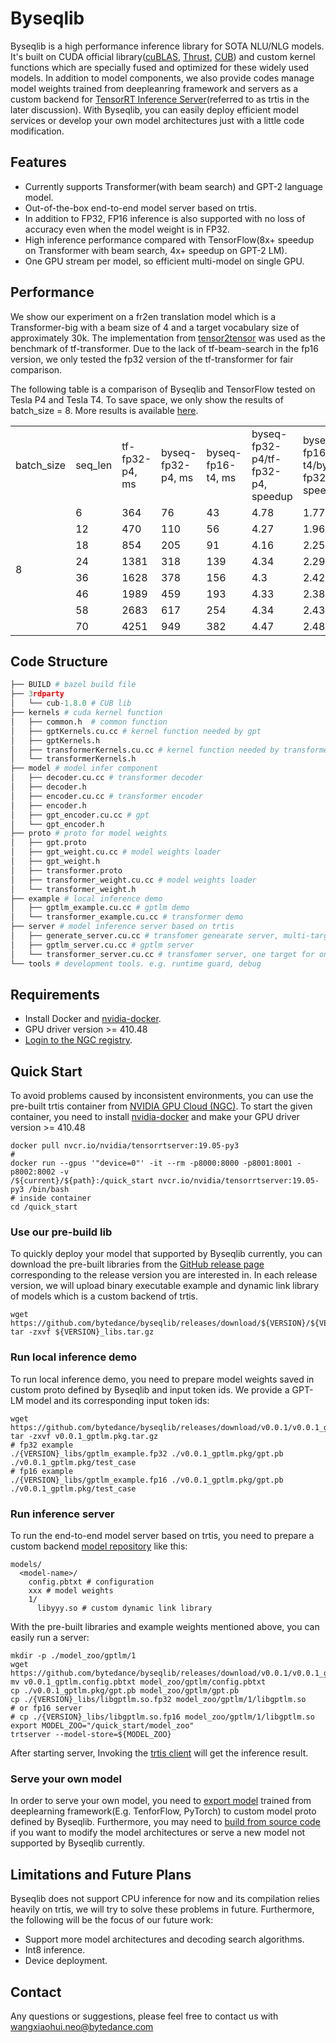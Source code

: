 # Byseqlib
Byseqlib is a high performance inference library for SOTA NLU/NLG models. It's built on
CUDA official library([cuBLAS](https://docs.nvidia.com/cuda/cublas/index.html),
[Thrust](https://docs.nvidia.com/cuda/thrust/index.html), [CUB](http://nvlabs.github.io/cub/)) and custom kernel functions which are specially fused and
optimized for these widely used models. In addition to model components, we also provide codes
manage model weights trained from deepleanring framework and servers as a custom backend for
[TensorRT Inference
Server](https://docs.nvidia.com/deeplearning/sdk/inference-server-archived/tensorrt_inference_server_120/tensorrt-inference-server-guide/docs/quickstart.html)(referred
to as trtis in the later discussion). With Byseqlib, you can easily deploy efficient model services or develop
your own model architectures just with a little code modification.


## Features
- Currently supports Transformer(with beam search) and GPT-2 language model.
- Out-of-the-box end-to-end model server based on trtis.
- In addition to FP32, FP16 inference is also supported with no loss of accuracy even when the model weight is in FP32.
- High inference performance compared with TensorFlow(8x+ speedup on Transformer with beam search,
  4x+ speedup on GPT-2 LM).
- One GPU stream per model, so efficient multi-model on single GPU.


## Performance
We show our experiment on a fr2en translation model which is a Transformer-big with
a beam size of 4 and a target vocabulary size of approximately 30k. The implementation from
[tensor2tensor](https://github.com/tensorflow/tensor2tensor/blob/master/tensor2tensor/models/transformer.py)
was used as the benchmark of tf-transformer. Due to the lack of tf-beam-search in the fp16
version, we only tested the fp32 version of the tf-transformer for fair comparison.

The following table is a comparison of Byseqlib and TensorFlow tested on Tesla P4 and Tesla T4. To
save space, we only show the results of batch_size = 8. More results is available
[here](./docs/performance.md).
<table>
   <tr>
      <td>batch_size</td>
      <td>seq_len</td>
      <td>tf-fp32-p4, ms</td>
      <td>byseq-fp32-p4, ms</td>
      <td>byseq-fp16-t4, ms</td>
      <td>byseq-fp32-p4/tf-fp32-p4, speedup</td>
      <td>byseq-fp16-t4/byseq-fp32-p4, speedup</td>
      <td>byseq-fp16-t4/tf-fp32-p4, speedup</td>
   </tr>
   <tr>
      <td rowspan="8">8</td>
      <td>6</td>
      <td>364</td>
      <td>76</td>
      <td>43</td>
      <td>4.78</td>
      <td>1.77</td>
      <td>8.47</td>
   </tr>
   <tr>
      <td>12</td>
      <td>470</td>
      <td>110</td>
      <td>56</td>
      <td>4.27</td>
      <td>1.96</td>
      <td>8.39</td>
   </tr>
   <tr>
      <td>18</td>
      <td>854</td>
      <td>205</td>
      <td>91</td>
      <td>4.16</td>
      <td>2.25</td>
      <td>9.38</td>
   </tr>
   <tr>
      <td>24</td>
      <td>1381</td>
      <td>318</td>
      <td>139</td>
      <td>4.34</td>
      <td>2.29</td>
      <td>9.94</td>
   </tr>
   <tr>
      <td>36</td>
      <td>1628</td>
      <td>378</td>
      <td>156</td>
      <td>4.3</td>
      <td>2.42</td>
      <td>10.44</td>
   </tr>
   <tr>
      <td>46</td>
      <td>1989</td>
      <td>459</td>
      <td>193</td>
      <td>4.33</td>
      <td>2.38</td>
      <td>10.31</td>
   </tr>
   <tr>
      <td>58</td>
      <td>2683</td>
      <td>617</td>
      <td>254</td>
      <td>4.34</td>
      <td>2.43</td>
      <td>10.56</td>
   </tr>
   <tr>
      <td>70</td>
      <td>4251</td>
      <td>949</td>
      <td>382</td>
      <td>4.47</td>
      <td>2.48</td>
      <td>11.13</td>
   </tr>
</table>

## Code Structure
```python
├── BUILD # bazel build file
├── 3rdparty
│   └── cub-1.8.0 # CUB lib
├── kernels # cuda kernel function
│   ├── common.h  # common function
│   ├── gptKernels.cu.cc # kernel function needed by gpt
│   ├── gptKernels.h
│   ├── transformerKernels.cu.cc # kernel function needed by transformer
│   └── transformerKernels.h
├── model # model infer component
│   ├── decoder.cu.cc # transformer decoder
│   ├── decoder.h 
│   ├── encoder.cu.cc # transformer encoder
│   ├── encoder.h
│   ├── gpt_encoder.cu.cc # gpt
│   └── gpt_encoder.h
├── proto # proto for model weights
│   ├── gpt.proto
│   ├── gpt_weight.cu.cc # model weights loader
│   ├── gpt_weight.h
│   ├── transformer.proto
│   ├── transformer_weight.cu.cc # model weights loader
│   └── transformer_weight.h
├── example # local inference demo
│   ├── gptlm_example.cu.cc # gptlm demo
│   └── transformer_example.cu.cc # transformer demo
├── server # model inference server based on trtis
│   ├── generate_server.cu.cc # transfomer genearate server, multi-target for one source
│   ├── gptlm_server.cu.cc # gptlm server
│   └── transformer_server.cu.cc # transfomer server, one target for one source
└── tools # development tools. e.g. runtime guard, debug
```
## Requirements
- Install Docker and [nvidia-docker](https://github.com/NVIDIA/nvidia-docker).
- GPU driver version >= 410.48
- [Login to the NGC registry](https://docs.nvidia.com/ngc/ngc-getting-started-guide/index.html).

## Quick Start
To avoid problems caused by inconsistent environments, you can use the pre-built trtis container from
[NVIDIA GPU Cloud (NGC)](https://ngc.nvidia.com/). To start the given container, you need to install
[nvidia-docker](https://github.com/NVIDIA/nvidia-docker) and make your GPU driver version >= 410.48
```shell
docker pull nvcr.io/nvidia/tensorrtserver:19.05-py3
# 
docker run --gpus '"device=0"' -it --rm -p8000:8000 -p8001:8001 -p8002:8002 -v
/${current}/${path}:/quick_start nvcr.io/nvidia/tensorrtserver:19.05-py3 /bin/bash
# inside container
cd /quick_start
```
### Use our pre-build lib
To quickly deploy your model that supported by Byseqlib currently, you can download the pre-built libraries
from the [GitHub release page](https://github.com/bytedance/byseqlib/releases) corresponding to the release version you are interested in. In each release
version, we will upload binary executable example and dynamic link library of models which is a
custom backend of trtis.
```shell
wget https://github.com/bytedance/byseqlib/releases/download/${VERSION}/${VERSION}_libs.tar.gz
tar -zxvf ${VERSION}_libs.tar.gz
```
### Run local inference demo
To run local inference demo, you need to prepare model weights saved in custom proto defined by
Byseqlib and input token ids. We provide a GPT-LM model and its corresponding input token ids:
```shell
wget https://github.com/bytedance/byseqlib/releases/download/v0.0.1/v0.0.1_gptlm.pkg.tar.gz
tar -zxvf v0.0.1_gptlm.pkg.tar.gz
# fp32 example
./{VERSION}_libs/gptlm_example.fp32 ./v0.0.1_gptlm.pkg/gpt.pb ./v0.0.1_gptlm.pkg/test_case
# fp16 example
./{VERSION}_libs/gptlm_example.fp16 ./v0.0.1_gptlm.pkg/gpt.pb ./v0.0.1_gptlm.pkg/test_case
```

### Run inference server
To run the end-to-end model server based on trtis, you need to prepare a custom backend [model
repository](https://docs.nvidia.com/deeplearning/sdk/inference-server-archived/tensorrt_inference_server_120/tensorrt-inference-server-guide/docs/model_repository.html#custom-backends) like this:
```shell
models/
  <model-name>/
    config.pbtxt # configuration
    xxx # model weights
    1/
      libyyy.so # custom dynamic link library
```
With the pre-built libraries and example weights mentioned above, you can easily run a server:
```shell
mkdir -p ./model_zoo/gptlm/1
wget https://github.com/bytedance/byseqlib/releases/download/v0.0.1/v0.0.1_gptlm.config.pbtxt
mv v0.0.1_gptlm.config.pbtxt model_zoo/gptlm/config.pbtxt
cp ./v0.0.1_gptlm.pkg/gpt.pb model_zoo/gptlm/gpt.pb
cp ./{VERSION}_libs/libgptlm.so.fp32 model_zoo/gptlm/1/libgptlm.so
# or fp16 server
# cp ./{VERSION}_libs/libgptlm.so.fp16 model_zoo/gptlm/1/libgptlm.so
export MODEL_ZOO="/quick_start/model_zoo"
trtserver --model-store=${MODEL_ZOO}
```
After starting server, Invoking the [trtis
client](https://docs.nvidia.com/deeplearning/sdk/inference-server-archived/tensorrt_inference_server_120/tensorrt-inference-server-guide/docs/client.html) will get the inference result.

### Serve your own model
In order to serve your own model, you need to [export model](./docs/export_model.md) trained from deeplearning framework(E.g.
TenforFlow, PyTorch) to custom model proto defined by Byseqlib. Furthermore, you may need to [build from
source code](./docs/build.md) if you want to modify the model architectures or serve a new model not supported by
Byseqlib currently.

## Limitations and Future Plans
Byseqlib does not support CPU inference for now and its compilation relies heavily on trtis, we will
try to solve these problems in future. Furthermore, the following will be the focus of our future
work:
- Support more model architectures and decoding search algorithms.
- Int8 inference.
- Device deployment.

## Contact
Any questions or suggestions, please feel free to contact us with wangxiaohui.neo@bytedance.com

